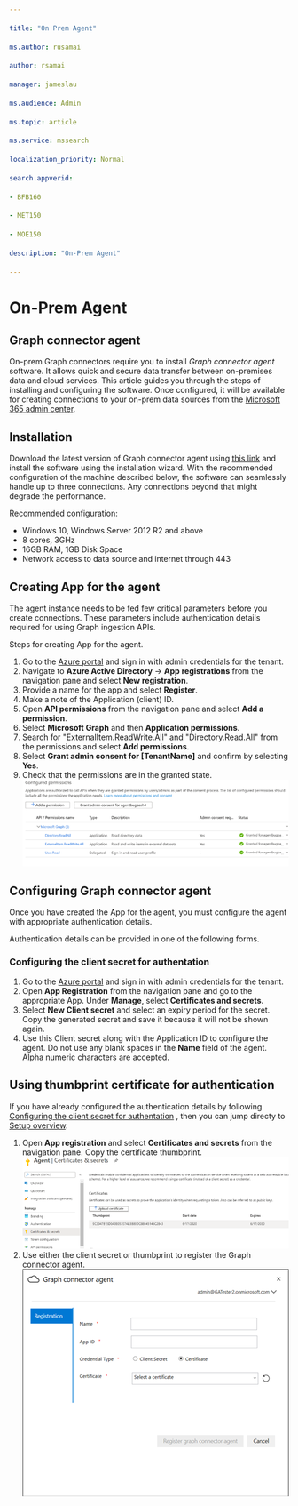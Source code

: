```yaml
--- 

title: "On Prem Agent" 

ms.author: rusamai 

author: rsamai 

manager: jameslau 

ms.audience: Admin 

ms.topic: article 

ms.service: mssearch 

localization_priority: Normal 

search.appverid: 

- BFB160 

- MET150 

- MOE150 

description: "On-Prem Agent" 

--- 
```


# On-Prem Agent

## Graph connector agent

On-prem Graph connectors require you to install *Graph connector agent* software. It allows quick and secure data transfer between on-premises data and cloud services. This article guides you through the steps of installing and configuring the software. Once configured, it will be available for creating connections to your on-prem data sources from the [Microsoft 365 admin center](https://admin.microsoft.com).

## Installation

Download the latest version of Graph connector agent using [this link](https://download.microsoft.com/download/d/d/e/dde18236-9c67-437d-a864-894a0a888ef2/AgentPackage.msi) and install the software using the installation wizard. With the recommended configuration of the machine described below, the software can seamlessly handle up to three connections. Any connections beyond that might degrade the performance.

Recommended configuration:

* Windows 10, Windows Server 2012 R2 and above
* 8 cores, 3GHz
* 16GB RAM, 1GB Disk Space
* Network access to data source and internet through 443

## Creating App for the agent  

The agent instance needs to be fed few critical parameters before you create connections. These parameters include authentication details required for using Graph ingestion APIs.  

Steps for creating App for the agent.

1. Go to the [Azure portal](https://portal.azure.com) and sign in with admin credentials for the tenant.
2. Navigate to **Azure Active Directory** -> **App registrations** from the navigation pane and select **New registration**.
3. Provide a name for the app and select **Register**.
4. Make a note of the Application (client) ID.
5. Open **API permissions** from the navigation pane and select **Add a permission**.
6. Select **Microsoft Graph** and then **Application permissions**.
7. Search for "ExternalItem.ReadWrite.All" and "Directory.Read.All" from the permissions and select **Add permissions**.
8. Select **Grant admin consent for [TenantName]** and confirm by selecting **Yes**.
9. Check that the permissions are in the granted state.
     ![Permissions shown as granted in green on right hand column.](media/onprem-agent/granted-state.png)

## Configuring Graph connector agent

Once you have created the App for the agent, you must configure the agent with appropriate authentication details.

Authentication details can be provided in one of the following forms.

### Configuring the client secret for authentation

1. Go to the [Azure portal](https://portal.azure.com) and sign in with admin credentials for the tenant.
2. Open **App Registration** from the navigation pane and go to the appropriate App. Under **Manage**, select **Certificates and secrets**.
3. Select **New Client secret** and select an expiry period for the secret. Copy the generated secret and save it because it will not be shown again.
4. Use this Client secret along with the Application ID to configure the agent. Do not use any blank spaces in the **Name** field of the agent. Alpha numeric characters are accepted.

## Using thumbprint certificate for authentication

If you have already configured the authentication details by following [Configuring the client secret for authentation](#Configuring-the-client-secret-for-authentication) , then you can jump directy to [Setup overview](configure-connector.md).

1. Open **App registration** and select **Certificates and secrets** from the navigation pane. Copy the certificate thumbprint.
![List of thumbrint certificates when Certificates and secrets is selected in the left pane](media/onprem-agent/certificates.png)
2. Use either the client secret or thumbprint to register the Graph connector agent.
![Register form asking for name, app id, credential type, and certificate](media/onprem-agent/register.png)
